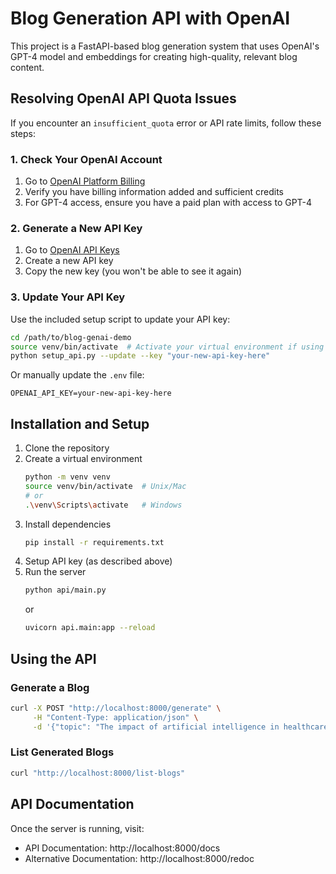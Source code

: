 # Blog Generation API with OpenAI

This project is a FastAPI-based blog generation system that uses OpenAI's GPT-4 model and embeddings for creating high-quality, relevant blog content.

## Resolving OpenAI API Quota Issues

If you encounter an `insufficient_quota` error or API rate limits, follow these steps:

### 1. Check Your OpenAI Account

1. Go to [OpenAI Platform Billing](https://platform.openai.com/account/billing/overview)
2. Verify you have billing information added and sufficient credits
3. For GPT-4 access, ensure you have a paid plan with access to GPT-4

### 2. Generate a New API Key

1. Go to [OpenAI API Keys](https://platform.openai.com/api-keys)
2. Create a new API key
3. Copy the new key (you won't be able to see it again)

### 3. Update Your API Key

Use the included setup script to update your API key:

```bash
cd /path/to/blog-genai-demo
source venv/bin/activate  # Activate your virtual environment if using one
python setup_api.py --update --key "your-new-api-key-here"
```

Or manually update the `.env` file:

```
OPENAI_API_KEY=your-new-api-key-here
```

## Installation and Setup

1. Clone the repository
2. Create a virtual environment
   ```bash
   python -m venv venv
   source venv/bin/activate  # Unix/Mac
   # or
   .\venv\Scripts\activate   # Windows
   ```
3. Install dependencies
   ```bash
   pip install -r requirements.txt
   ```
4. Setup API key (as described above)
5. Run the server
   ```bash
   python api/main.py
   ```
   or
   ```bash
   uvicorn api.main:app --reload
   ```

## Using the API

### Generate a Blog

```bash
curl -X POST "http://localhost:8000/generate" \
     -H "Content-Type: application/json" \
     -d '{"topic": "The impact of artificial intelligence in healthcare", "model": "gpt-4"}'
```

### List Generated Blogs

```bash
curl "http://localhost:8000/list-blogs"
```

## API Documentation

Once the server is running, visit:
- API Documentation: http://localhost:8000/docs
- Alternative Documentation: http://localhost:8000/redoc